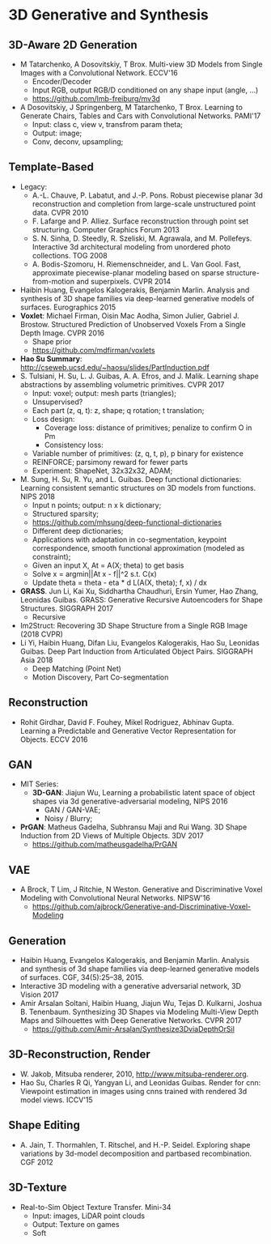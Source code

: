 # 3D Generative and Synthesis

## 3D-Aware 2D Generation
- M Tatarchenko, A Dosovitskiy, T Brox. Multi-view 3D Models from Single Images with a Convolutional Network. ECCV'16
	- Encoder/Decoder
	- Input RGB, output RGB/D conditioned on any shape input (angle, ...)
	- https://github.com/lmb-freiburg/mv3d
- A Dosovitskiy, J Springenberg, M Tatarchenko, T Brox. Learning to Generate Chairs, Tables and Cars with Convolutional Networks. PAMI'17
	- Input: class c, view v, transfrom param theta;
	- Output: image;
	- Conv, deconv, upsampling;

## Template-Based
- Legacy:
	- A.-L. Chauve, P. Labatut, and J.-P. Pons. Robust piecewise planar 3d reconstruction and completion from large-scale unstructured point data. CVPR 2010
	- F. Lafarge and P. Alliez. Surface reconstruction through point set structuring. Computer Graphics Forum 2013
	- S. N. Sinha, D. Steedly, R. Szeliski, M. Agrawala, and M. Pollefeys. Interactive 3d architectural modeling from unordered photo collections. TOG 2008
	- A. Bodis-Szomoru, H. Riemenschneider, and L. Van Gool. Fast, approximate piecewise-planar modeling based on sparse structure-from-motion and superpixels. CVPR 2014
- Haibin Huang, Evangelos Kalogerakis, Benjamin Marlin. Analysis and synthesis of 3D shape families via deep-learned generative models of surfaces. Eurographics 2015
- **Voxlet**: Michael Firman, Oisin Mac Aodha, Simon Julier, Gabriel J. Brostow. Structured Prediction of Unobserved Voxels From a Single Depth Image. CVPR 2016
	- Shape prior
	- https://github.com/mdfirman/voxlets
- **Hao Su Summary**: http://cseweb.ucsd.edu/~haosu/slides/PartInduction.pdf
- S. Tulsiani, H. Su, L. J. Guibas, A. A. Efros, and J. Malik. Learning shape abstractions by assembling volumetric primitives. CVPR 2017
	- Input: voxel; output: mesh parts (triangles);
	- Unsupervised?
	- Each part (z, q, t): z, shape; q rotation; t translation;
	- Loss design:
		- Coverage loss: distance of primitives; penalize to confirm O in Pm
		- Consistency loss:
	- Variable number of primitives: (z, q, t, p), p binary for existence
	- REINFORCE; parsimony reward for fewer parts
	- Experiment: ShapeNet, 32x32x32, ADAM;
- M. Sung, H. Su, R. Yu, and L. Guibas. Deep functional dictionaries: Learning consistent semantic structures on 3D models from functions. NIPS 2018
	- Input n points; output:  n x k dictionary;
	- Structured sparsity;
	- https://github.com/mhsung/deep-functional-dictionaries
	- Different deep dictionaries;
	- Applications with adaptation in co-segmentation, keypoint correspondence, smooth functional approximation (modeled as constraint);
	- Given an input X, At = A(X; theta) to get basis
	- Solve x = argmin||At x - f||^2 s.t. C(x)
	- Update theta = theta - eta * d L(A(X, theta); f, x) / dx
- **GRASS**. Jun Li, Kai Xu, Siddhartha Chaudhuri, Ersin Yumer, Hao Zhang, Leonidas Guibas. GRASS: Generative Recursive Autoencoders for Shape Structures. SIGGRAPH 2017
	- Recursive
- Im2Struct: Recovering 3D Shape Structure from a Single RGB Image (2018 CVPR)
- Li Yi, Haibin Huang, Difan Liu, Evangelos Kalogerakis, Hao Su, Leonidas Guibas. Deep Part Induction from Articulated Object Pairs. SIGGRAPH Asia 2018
	- Deep Matching (Point Net)
	- Motion Discovery, Part Co-segmentation

## Reconstruction
- Rohit Girdhar, David F. Fouhey, Mikel Rodriguez, Abhinav Gupta. Learning a Predictable and Generative Vector Representation for Objects. ECCV 2016

## GAN		
- MIT Series:
	- **3D-GAN**: Jiajun Wu, Learning a probabilistic latent space of object shapes via 3d generative-adversarial modeling, NIPS 2016
		- GAN / GAN-VAE;
		- Noisy / Blurry;
- **PrGAN**: Matheus Gadelha, Subhransu Maji and Rui Wang. 3D Shape Induction from 2D Views of Multiple Objects. 3DV 2017
	- https://github.com/matheusgadelha/PrGAN

## VAE
- A Brock, T Lim, J Ritchie, N Weston. Generative and Discriminative Voxel Modeling with Convolutional Neural Networks. NIPSW'16
	- https://github.com/ajbrock/Generative-and-Discriminative-Voxel-Modeling

## Generation
- Haibin Huang, Evangelos Kalogerakis, and Benjamin Marlin. Analysis and synthesis of 3d shape families via
deep-learned generative models of surfaces. CGF, 34(5):25–38, 2015.
- Interactive 3D modeling with a generative adversarial network, 3D Vision 2017
- Amir Arsalan Soltani, Haibin Huang, Jiajun Wu, Tejas D. Kulkarni, Joshua B. Tenenbaum. Synthesizing 3D Shapes via Modeling Multi-View Depth Maps and Silhouettes with Deep Generative Networks. CVPR 2017
	- https://github.com/Amir-Arsalan/Synthesize3DviaDepthOrSil

## 3D-Reconstruction, Render
- W. Jakob, Mitsuba renderer, 2010, http://www.mitsuba-renderer.org.
- Hao Su, Charles R Qi, Yangyan Li, and Leonidas Guibas. Render for cnn: Viewpoint estimation in images using cnns trained with rendered 3d model views. ICCV'15

## Shape Editing
- A. Jain, T. Thormahlen, T. Ritschel, and H.-P. Seidel. Exploring shape variations by 3d-model decomposition and partbased recombination. CGF 2012

## 3D-Texture
- Real-to-Sim Object Texture Transfer. Mini-34
	- Input: images, LiDAR point clouds
	- Output: Texture on games
	- Soft